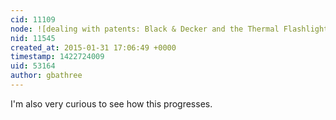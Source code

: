```yaml
---
cid: 11109
node: ![dealing with patents: Black & Decker and the Thermal Flashlight](../notes/mathew/01-29-2015/dealing-with-patents-black-decker-and-the-thermal-flashlight)
nid: 11545
created_at: 2015-01-31 17:06:49 +0000
timestamp: 1422724009
uid: 53164
author: gbathree
---
```


I'm also very curious to see how this progresses.